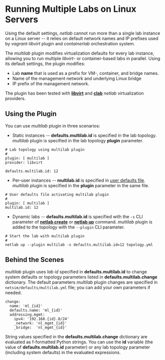 # Running Multiple Labs on Linux Servers

Using the default settings, _netlab_ cannot run more than a single lab instance on a Linux server -- it relies on default network names and IP prefixes used by *vagrant-libvirt* plugin and *containerlab* orchestration system.

The *multilab* plugin modifies virtualization defaults for every lab instance, allowing you to run multiple *libvirt*- or container-based labs in parallel. Using its default settings, the plugin modifies:

* Lab **name** that is used as a prefix for VM-, container, and bridge names.
* Name of the management network and underlying Linux bridge
* IP prefix of the management network.

The plugin has been tested with **[libvirt](../labs/libvirt.md)** and **[clab](../labs/clab.md)** _netlab_ virtualization providers.

## Using the Plugin

You can use *multilab* plugin in three scenarios:

* Static instances -- **defaults.multilab.id** is specified in the lab topology. *multilab* plugin is specified in the lab topology **plugin** parameter.

```
# Lab topology using multilab plugin
#
plugin: [ multilab ]
provider: libvirt

defaults.multilab.id: 12
```

* Per-user instances -- **multilab.id** is specified in [user defaults file](../defaults.md). *multilab* plugin is specified in the **plugin** parameter in the same file.

```
# User defaults file activating multilab plugin
#
plugin: [ multilab ]
multilab.id: 12
```

* Dynamic labs -- **defaults.multilab.id** is specified with the `-s` CLI parameter of **[netlab create](../netlab/create.md)** or **[netlab up](../netlab/up.md)** command. *multilab* plugin is added to the topology with the `--plugin` CLI parameter.

```
# Start the lab with multilab plugin
#
netlab up --plugin multilab -s defaults.multilab.id=12 topology.yml
```


## Behind the Scenes

*multilab* plugin uses *lab id* specified in **defaults.multilab.id** to change system defaults or topology parameters listed in **defaults.multilab.change** dictionary. The default parameters *multilab* plugin changes are specified in `netsim/defaults/multilab.yml` file; you can add your own parameters if needed.

```
change:
  name: 'ml_{id}'
  defaults.name: 'ml_{id}'
  addressing.mgmt:
    ipv4: '192.168.{id}.0/24'
    _network: 'nl_mgmt_{id}'
    _bridge:  'nl_mgmt_{id}'
```

String values specified in the **defaults.multilab.change** dictionary are evaluated as f-formatted Python strings. You can use the **id** variable (the value of **defaults.multilab.id** parameter) or any lab topology parameter (including system defaults) in the evaluated expressions.